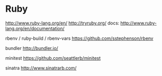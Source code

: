# Ruby

http://www.ruby-lang.org/en/
http://tryruby.org/
docs: http://www.ruby-lang.org/en/documentation/

rbenv / ruby-build / rbenv-vars
https://github.com/sstephenson/rbenv

bundler
http://bundler.io/

minitest
https://github.com/seattlerb/minitest

sinatra
http://www.sinatrarb.com/